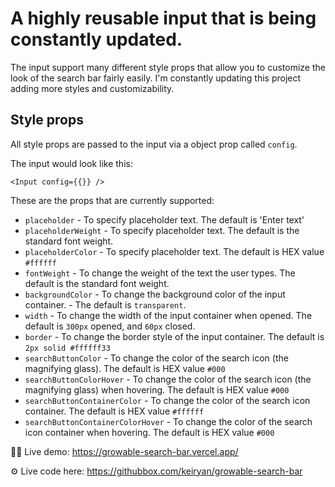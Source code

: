 # A highly reusable input that is being constantly updated. 

The input support many different style props that allow you to customize the look of the search bar fairly easily. I'm constantly updating this project adding more styles and customizability.

## Style props

All style props are passed to the input via a object prop called ```config```.

The input would look like this: 

```<Input config={{}} />```

These are the props that are currently supported:

* ```placeholder``` - To specify placeholder text. The default is 'Enter text'
* ```placeholderWeight``` - To specify placeholder text. The default is the standard font weight.
* ```placeholderColor``` - To specify placeholder text. The default is HEX value ```#ffffff```
* ```fontWeight``` - To change the weight of the text the user types. The default is the standard font weight. 
* ```backgroundColor``` - To change the background color of the input container. - The default is ```transparent```.
* ```width``` - To change the width of the input container when opened. The default is ```300px``` opened, and ```60px``` closed.
* ```border``` - To change the border style of the input container. The default is ```2px solid #ffffff33```
* ```searchButtonColor``` - To change the color of the search icon (the magnifying glass). The default is HEX value ```#000```
* ```searchButtonColorHover``` - To change the color of the search icon (the magnifying glass) when hovering. The default is HEX value ```#000```
* ```searchButtonContainerColor``` - To change the color of the search icon container. The default is HEX value ```#ffffff```
* ```searchButtonContainerColorHover``` - To change the color of the search icon container when hovering. The default is HEX value `#000`



👩‍💻 Live demo: https://growable-search-bar.vercel.app/

⚙️ Live code here: https://githubbox.com/keiryan/growable-search-bar
